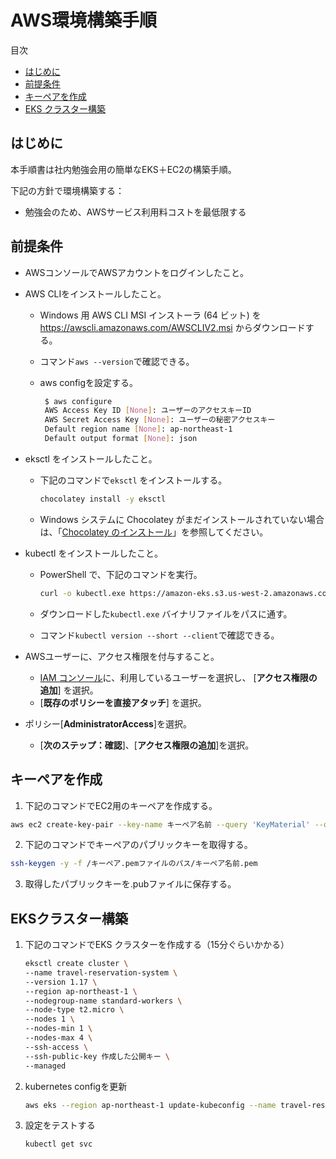 # AWS環境構築手順

目次

- [はじめに](#はじめに)
- [前提条件](#前提条件)
- [キーペアを作成](#キーペアを作成)
- [EKS クラスター構築](#EKSクラスター構築)



## はじめに

本手順書は社内勉強会用の簡単なEKS＋EC2の構築手順。  

下記の方針で環境構築する：

- 勉強会のため、AWSサービス利用料コストを最低限する



## 前提条件

- AWSコンソールでAWSアカウントをログインしたこと。

- AWS CLIをインストールしたこと。

  - Windows 用 AWS CLI MSI インストーラ (64 ビット) を https://awscli.amazonaws.com/AWSCLIV2.msi からダウンロードする。

  - コマンド`aws --version`で確認できる。

  - aws configを設定する。

       ```sh
        $ aws configure
        AWS Access Key ID [None]: ユーザーのアクセスキーID
        AWS Secret Access Key [None]: ユーザーの秘密アクセスキー
        Default region name [None]: ap-northeast-1
        Default output format [None]: json
       ```

- eksctl をインストールしたこと。

  - 下記のコマンドで`eksctl` をインストールする。

    ```sh
    chocolatey install -y eksctl 
    ```

  - Windows システムに Chocolatey がまだインストールされていない場合は、「[Chocolatey のインストール](https://chocolatey.org/install)」を参照してください。

- kubectl をインストールしたこと。

  - PowerShell で、下記のコマンドを実行。

    ```sh
    curl -o kubectl.exe https://amazon-eks.s3.us-west-2.amazonaws.com/1.17.7/2020-07-08/bin/windows/amd64/kubectl.exe
    ```

  - ダウンロードした`kubectl.exe` バイナリファイルをパスに通す。

  - コマンド`kubectl version --short --client`で確認できる。

- AWSユーザーに、アクセス権限を付与すること。

  - [IAM コンソール](https://console.aws.amazon.com/iam/home?region=ap-northeast-1#/home)に、利用しているユーザーを選択し、 [**アクセス権限の追加**] を選択。
  - [**既存のポリシーを直接アタッチ**] を選択。
- ポリシー[**AdministratorAccess**]を選択。
  - [**次のステップ：確認**]、[**アクセス権限の追加**]を選択。
  



## キーペアを作成

1. 下記のコマンドでEC2用のキーペアを作成する。

```sh
aws ec2 create-key-pair --key-name キーペア名前 --query 'KeyMaterial' --output text > キーペア名前.pem
```

2. 下記のコマンドでキーペアのパブリックキーを取得する。

```sh
ssh-keygen -y -f /キーペア.pemファイルのパス/キーペア名前.pem
```

3. 取得したパブリックキーを.pubファイルに保存する。



## EKSクラスター構築

1. 下記のコマンドでEKS クラスターを作成する（15分ぐらいかかる）

   ```sh
   eksctl create cluster \
   --name travel-reservation-system \
   --version 1.17 \
   --region ap-northeast-1 \
   --nodegroup-name standard-workers \
   --node-type t2.micro \
   --nodes 1 \
   --nodes-min 1 \
   --nodes-max 4 \
   --ssh-access \
   --ssh-public-key 作成した公開キー \
   --managed
   ```


2. kubernetes configを更新

   ```sh
   aws eks --region ap-northeast-1 update-kubeconfig --name travel-reservation-system
   ```

3. 設定をテストする

   ```sh
   kubectl get svc
   ```

